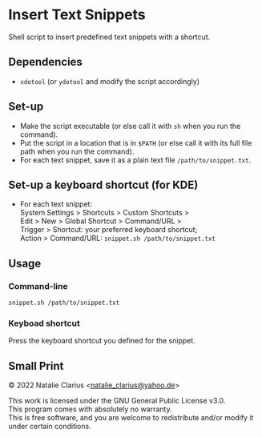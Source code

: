 # Insert Text Snippets

Shell script to insert predefined text snippets with a shortcut.

## Dependencies

- `xdotool` (or `ydotool` and modify the script accordingly)

## Set-up

- Make the script executable (or else call it with `sh` when you run the command).
- Put the script in a location that is in `$PATH` (or else call it with its full file path when you run the command).
- For each text snippet, save it as a plain text file `/path/to/snippet.txt`.

## Set-up a keyboard shortcut (for KDE)

- For each text snippet:  
  System Settings > Shortcuts > Custom Shortcuts >   
  Edit > New > Global Shortcut > Command/URL >   
  Trigger > Shortcut: your preferred keyboard shortcut;  
  Action > Command/URL: `snippet.sh /path/to/snippet.txt`  


## Usage

### Command-line

```bash
snippet.sh /path/to/snippet.txt
```

### Keyboad shortcut

Press the keyboard shortcut you defined for the snippet.


## Small Print

© 2022 Natalie Clarius \<natalie_clarius@yahoo.de\>

This work is licensed under the GNU General Public License v3.0.  
This program comes with absolutely no warranty.  
This is free software, and you are welcome to redistribute and/or modify it under certain conditions.  
